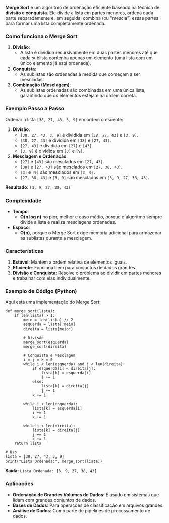 **Merge Sort** é um algoritmo de ordenação eficiente baseado na técnica de **divisão e conquista**. Ele divide a lista em partes menores, ordena cada parte separadamente e, em seguida, combina (ou "mescla") essas partes para formar uma lista completamente ordenada.

### **Como funciona o Merge Sort**

1. **Divisão**:
    - A lista é dividida recursivamente em duas partes menores até que cada sublista contenha apenas um elemento (uma lista com um único elemento já está ordenada).
2. **Conquista**:
    - As sublistas são ordenadas à medida que começam a ser mescladas.
3. **Combinação (Mesclagem)**:
    - As sublistas ordenadas são combinadas em uma única lista, garantindo que os elementos estejam na ordem correta.

### **Exemplo Passo a Passo**

Ordenar a lista `[38, 27, 43, 3, 9]` em ordem crescente:

1. **Divisão**:
    - `[38, 27, 43, 3, 9]` é dividida em `[38, 27, 43]` e `[3, 9]`.
    - `[38, 27, 43]` é dividida em `[38]` e `[27, 43]`.
    - `[27, 43]` é dividida em `[27]` e `[43]`.
    - `[3, 9]` é dividida em `[3]` e `[9]`.
2. **Mesclagem e Ordenação**:
    - `[27]` e `[43]` são mesclados em `[27, 43]`.
    - `[38]` e `[27, 43]` são mesclados em `[27, 38, 43]`.
    - `[3]` e `[9]` são mesclados em `[3, 9]`.
    - `[27, 38, 43]` e `[3, 9]` são mesclados em `[3, 9, 27, 38, 43]`.

**Resultado:** `[3, 9, 27, 38, 43]`

### **Complexidade**

- **Tempo**:
    - **O(n log n)** no pior, melhor e caso médio, porque o algoritmo sempre divide a lista e realiza mesclagens ordenadas.
- **Espaço**:
    - **O(n)**, porque o Merge Sort exige memória adicional para armazenar as sublistas durante a mesclagem.

### **Características**

1. **Estável**: Mantém a ordem relativa de elementos iguais.
2. **Eficiente**: Funciona bem para conjuntos de dados grandes.
3. **Divisão e Conquista**: Resolve o problema ao dividir em partes menores e trabalhar com elas individualmente.

### **Exemplo de Código (Python)**

Aqui está uma implementação do Merge Sort:

```
def merge_sort(lista):
    if len(lista) > 1:
        meio = len(lista) // 2
        esquerda = lista[:meio]
        direita = lista[meio:]

        # Divisão
        merge_sort(esquerda)
        merge_sort(direita)

        # Conquista e Mesclagem
        i = j = k = 0
        while i < len(esquerda) and j < len(direita):
            if esquerda[i] < direita[j]:
                lista[k] = esquerda[i]
                i += 1
            else:
                lista[k] = direita[j]
                j += 1
            k += 1

        while i < len(esquerda):
            lista[k] = esquerda[i]
            i += 1
            k += 1

        while j < len(direita):
            lista[k] = direita[j]
            j += 1
            k += 1
    return lista

# Uso
lista = [38, 27, 43, 3, 9]
print("Lista Ordenada:", merge_sort(lista))
```

**Saída:** `Lista Ordenada: [3, 9, 27, 38, 43]`

### **Aplicações**

- **Ordenação de Grandes Volumes de Dados**: É usado em sistemas que lidam com grandes conjuntos de dados.
- **Bases de Dados**: Para operações de classificação em arquivos grandes.
- **Análise de Dados**: Como parte de pipelines de processamento de dados.


